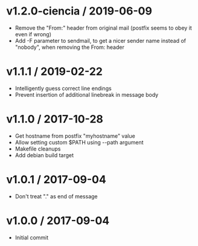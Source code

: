 v1.2.0-ciencia / 2019-06-09
===================

  * Remove the "From:" header from original mail (postfix seems to obey it
    even if wrong)
  * Add -F parameter to sendmail, to get a nicer sender name instead of
    "nobody", when removing the From: header

v1.1.1 / 2019-02-22
===================

  * Intelligently guess correct line endings
  * Prevent insertion of additional linebreak in message body

v1.1.0 / 2017-10-28
===================

  * Get hostname from postfix "myhostname" value
  * Allow setting custom $PATH using --path argument
  * Makefile cleanups
  * Add debian build target

v1.0.1 / 2017-09-04
===================

  * Don't treat "." as end of message

v1.0.0 / 2017-09-04
===================

  * Initial commit

